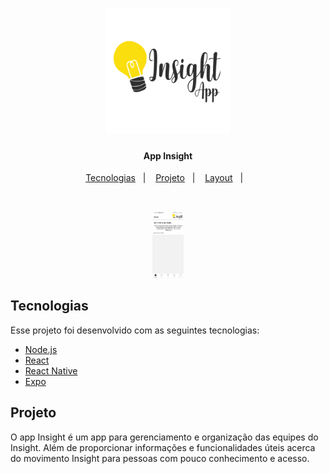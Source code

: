 <h1 align="center">
    <img alt="Insight" title="logo" src="https://github.com/arcanjolevi/mobile_app_insight/blob/master/assets/logoPrincipal.png" width="200px" />
</h1>

<h4 align="center">
  App Insight
</h4>

<p align="center">
 
<p align="center">
  <a href="#Insight-tecnologias">Tecnologias</a>&nbsp;&nbsp;&nbsp;|&nbsp;&nbsp;&nbsp;
  <a href="#-projeto">Projeto</a>&nbsp;&nbsp;&nbsp;|&nbsp;&nbsp;&nbsp;
  <a href="#-layout">Layout</a>&nbsp;&nbsp;&nbsp;|&nbsp;&nbsp;&nbsp;
</p>

<br>

<p align="center">
  <img alt="Insight" src="https://github.com/arcanjolevi/appInsight/blob/master/screenshots/WhatsApp%20Image%202020-05-28%20at%2014.47.37(1).jpeg" width="10%">
</p>

## Tecnologias

Esse projeto foi desenvolvido com as seguintes tecnologias:

- [Node.js](https://nodejs.org/en/)
- [React](https://reactjs.org)
- [React Native](https://facebook.github.io/react-native/)
- [Expo](https://expo.io/)

## Projeto

O app Insight é um app para gerenciamento e organização das equipes do Insight. Além de proporcionar informações e funcionalidades úteis acerca do movimento Insight para pessoas com pouco conhecimento e acesso.
